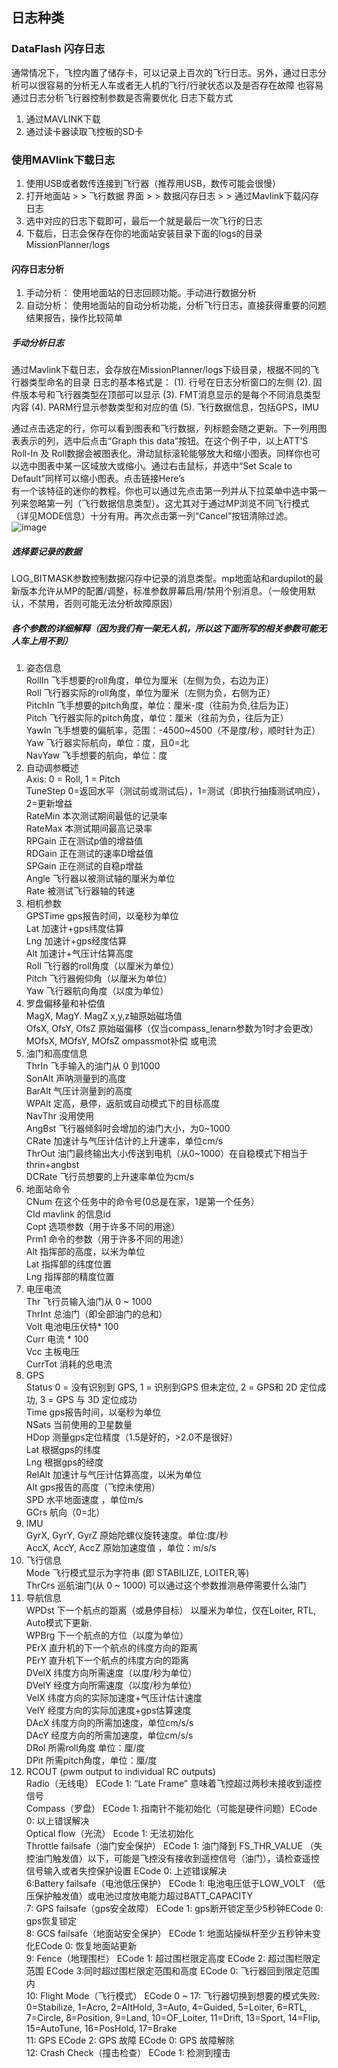 ## 日志种类
### DataFlash 闪存日志
通常情况下，飞控内置了储存卡，可以记录上百次的飞行日志。另外，通过日志分析可以很容易的分析无人车或者无人机的飞行/行驶状态以及是否存在故障
也容易通过日志分析飞行器控制参数是否需要优化
日志下载方式
1. 通过MAVLINK下载
2. 通过读卡器读取飞控板的SD卡

### 使用MAVlink下载日志
1. 使用USB或者数传连接到飞行器（推荐用USB，数传可能会很慢）
2. 打开地面站 > > 飞行数据 界面 > > 数据闪存日志 > > 通过Mavlink下载闪存日志
3. 选中对应的日志下载即可，最后一个就是最后一次飞行的日志
4. 下载后，日志会保存在你的地面站安装目录下面的logs的目录 MissionPlanner/logs

#### 闪存日志分析
1. 手动分析： 使用地面站的日志回顾功能。手动进行数据分析
2. 自动分析： 使用地面站的自动分析功能，分析飞行日志，直接获得重要的问题结果报告，操作比较简单
##### 手动分析日志
通过Mavlink下载日志，会存放在MissionPlanner/logs下级目录，根据不同的飞行器类型命名的目录
日志的基本格式是：
(1). 行号在日志分析窗口的左侧
(2). 固件版本号和飞行器类型在顶部可以显示
(3). FMT消息显示的是每个不同消息类型内容
(4). PARM行显示参数类型和对应的值
(5). 飞行数据信息，包括GPS，IMU

通过点击选定的行，你可以看到图表和飞行数据，列标题会随之更新。下一列用图表表示的列，选中后点击“Graph this data”按钮。在这个例子中，以上ATT’S Roll-In 及 Roll数据会被图表化。滑动鼠标滚轮能够放大和缩小图表。同样你也可以选中图表中某一区域放大或缩小。通过右击鼠标，并选中“Set Scale to Default”同样可以缩小图表。点击链接Here’s  
有一个该特征的迷你的教程。你也可以通过先点击第一列并从下拉菜单中选中第一列来忽略第一列（飞行数据信息类型）。这尤其对于通过MP浏览不同飞行模式（详见MODE信息）十分有用。再次点击第一列“Cancel”按钮清除过滤。
![image](https://github.com/wzezhong/Rover/blob/master/images/log2.png)
##### 选择要记录的数据
LOG_BITMASK参数控制数据闪存中记录的消息类型。mp地面站和ardupilot的最新版本允许从MP的配置/调整，标准参数屏幕启用/禁用个别消息。（一般使用默认，不禁用，否则可能无法分析故障原因）  
##### 各个参数的详细解释（因为我们有一架无人机，所以这下面所写的相关参数可能无人车上用不到）  
1. 姿态信息  
RollIn	飞手想要的roll角度，单位为厘米（左侧为负，右边为正）  
Roll	飞行器实际的roll角度，单位为厘米（左侧为负，右侧为正）  
PitchIn	飞手想要的pitch角度，单位：厘米-度（往前为负,往后为正）  
Pitch	飞行器实际的pitch角度，单位：厘米（往前为负，往后为正）  
YawIn	飞手想要的偏航率，范围：-4500~4500（不是度/秒，顺时针为正）  
Yaw	飞行器实际航向，单位：度，且0=北  
NavYaw	飞手想要的航向，单位：度  
2. 自动调参概述  
Axis: 0 = Roll, 1 = Pitch  
TuneStep	0=返回水平（测试前或测试后），1=测试（即执行抽搐测试响应），2=更新增益  
RateMin	本次测试期间最低的记录率  
RateMax	本测试期间最高记录率  
RPGain	正在测试p值的增益值  
RDGain	正在测试的速率D增益值  
SPGain	正在测试的自稳p增益  
Angle	飞行器以被测试轴的厘米为单位  
Rate	被测试飞行器轴的转速  
3. 相机参数  
GPSTime	gps报告时间，以毫秒为单位  
Lat	加速计+gps纬度估算  
Lng	加速计+gps经度估算  
Alt	加速计+气压计估算高度  
Roll	飞行器的roll角度（以厘米为单位）  
Pitch	飞行器俯仰角（以厘米为单位）  
Yaw	飞行器航向角度（以度为单位）  
4. 罗盘偏移量和补偿值  
MagX, MagY. MagZ	x,y,z轴原始磁场值  
OfsX, OfsY, OfsZ	原始磁偏移（仅当compass_lenarn参数为1时才会更改）  
MOfsX, MOfsY, MOfsZ	ompassmot补偿 或电流  
5. 油门和高度信息  
ThrIn	飞手输入的油门从 0 到1000  
SonAlt	声呐测量到的高度  
BarAlt	气压计测量到的高度  
WPAlt	定高，悬停，返航或自动模式下的目标高度  
NavThr	没用使用  
AngBst	飞行器倾斜时会增加的油门大小，为0~1000  
CRate	加速计与气压计估计的上升速率，单位cm/s  
ThrOut	油门最终输出大小传送到电机（从0~1000）在自稳模式下相当于thrin+angbst  
DCRate	飞行员想要的上升速率单位为cm/s  
6. 地面站命令  
CNum	在这个任务中的命令号(0总是在家，1是第一个任务）  
CId	mavlink 的信息id  
Copt	选项参数（用于许多不同的用途）  
Prm1	命令的参数（用于许多不同的用途）  
Alt	指挥部的高度，以米为单位  
Lat	指挥部的纬度位置  
Lng	指挥部的精度位置  
7. 电压电流  
Thr	飞行员输入油门从 0 ~ 1000  
ThrInt	总油门（即全部油门的总和）  
Volt	电池电压伏特* 100  
Curr	电流 * 100  
Vcc	主板电压  
CurrTot	消耗的总电流  
8. GPS  
Status	0 = 没有识别到 GPS, 1 = 识别到GPS 但未定位, 2 = GPS和 2D 定位成功, 3 = GPS 与 3D 定位成功  
Time	gps报告时间，以毫秒为单位  
NSats	当前使用的卫星数量  
HDop	测量gps定位精度（1.5是好的，>2.0不是很好）  
Lat	根据gps的纬度  
Lng	根据gps的经度  
RelAlt	加速计与气压计估算高度，以米为单位  
Alt	gps报告的高度（飞控未使用）  
SPD	水平地面速度 ，单位m/s  
GCrs	航向（0=北）  
9. IMU  
GyrX, GyrY, GyrZ	原始陀螺仪旋转速度。单位:度/秒  
AccX, AccY, AccZ	原始加速度值 ，单位：m/s/s  
10. 飞行信息  
Mode	飞行模式显示为字符串 (即 STABILIZE, LOITER,等)  
ThrCrs	巡航油门(从 0 ~ 1000) 可以通过这个参数推测悬停需要什么油门  
11. 导航信息  
WPDst	下一个航点的距离（或悬停目标） 以厘米为单位，仅在Loiter, RTL, Auto模式下更新.  
WPBrg	下一个航点的方位（以度为单位）  
PErX	直升机的下一个航点的纬度方向的距离  
PErY	直升机下一个航点的纬度方向的距离  
DVelX	纬度方向所需速度（以度/秒为单位）  
DVelY	经度方向所需速度（以度/秒为单位）  
VelX	纬度方向的实际加速度+气压计估计速度  
VelY	经度方向的实际加速度+gps估算速度  
DAcX	纬度方向的所需加速度，单位cm/s/s  
DAcY	经度方向的所需加速度，单位cm/s/s  
DRol	所需roll角度 单位：厘/度  
DPit	所需pitch角度，单位：厘/度  
12. RCOUT (pwm output to individual RC outputs)  
Radio（无线电）	ECode 1: “Late Frame” 意味着飞控超过两秒未接收到遥控信号  
Compass（罗盘）	ECode 1: 指南针不能初始化（可能是硬件问题）ECode 0: 以上错误解决  
Optical flow（光流）	Ecode 1: 无法初始化  
Throttle failsafe（油门安全保护）	ECode 1: 油门降到 FS_THR_VALUE （失控油门触发值）以下，可能是飞控没有接收到遥控信号（油门），请检查遥控信号输入或者失控保护设置 ECode 0: 上述错误解决  
6:Battery failsafe（电池低压保护）	ECode 1: 电池电压低于LOW_VOLT （低压保护触发值）或电池过度放电能力超过BATT_CAPACITY  
7: GPS failsafe（gps安全故障）	ECode 1: gps断开锁定至少5秒钟ECode 0: gps恢复锁定  
8: GCS failsafe（地面站安全保护）	ECode 1: 地面站操纵杆至少五秒钟未变化ECode 0: 恢复地面站更新  
9: Fence（地理围栏）	ECode 1: 超过围栏限定高度 ECode 2: 超过围栏限定范围 ECode 3:同时超过围栏限定范围和高度 ECode 0: 飞行器回到限定范围内  
10: Flight Mode（飞行模式）	ECode 0 ~ 17: 飞行器切换到想要的模式失败: 0=Stabilize, 1=Acro, 2=AltHold, 3=Auto, 4=Guided, 5=Loiter, 6=RTL, 7=Circle, 8=Position, 9=Land, 10=OF_Loiter, 11=Drift, 13=Sport, 14=Flip, 15=AutoTune, 16=PosHold, 17=Brake    
11: GPS	ECode 2: GPS 故障 ECode 0: GPS 故障解除  
12: Crash Check（撞击检查）	ECode 1: 检测到撞击  
